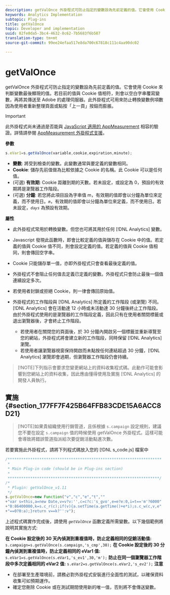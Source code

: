 ```yaml
---
description: getValOnce 外掛程式可防止指定的變數設為先前定義的值。它會使用 Cookie 來判斷變數最後顯現的值。若目前的值與 Cookie 值相符，則會以空白字串覆寫變數，再將其傳送至 Adobe 的處理伺服器。此外掛程式可用來防止轉換變數例項數因為使用者重新整理頁面或點按「上一頁」按鈕而膨脹。
keywords: Analytics Implementation
subtopic: Plug-ins
title: getValOnce
topic: Developer and implementation
uuid: 82fe0da5-3bc4-4632-8c62-7b5683f6b587
translation-type: tm+mt
source-git-commit: 99ee24efaa517e8da700c67818c111c4aa90dc02

---
```



# getValOnce

getValOnce 外掛程式可防止指定的變數設為先前定義的值。它會使用 Cookie 來判斷變數最後顯現的值。若目前的值與 Cookie 值相符，則會以空白字串覆寫變數，再將其傳送至 Adobe 的處理伺服器。此外掛程式可用來防止轉換變數例項數因為使用者重新整理頁面或點按「上一頁」按鈕而膨脹。

>[!IMPORTANT]
>
>此外掛程式尚未通過是否能與 [JavaScript 適用的 AppMeasurement](/help/implement/js-implementation/c-appmeasurement-js/appmeasure-mjs.md) 相容的驗證。詳情請參閱 [AppMeasurement 外掛程式支援](/help/implement/js-implementation/c-appmeasurement-js/plugins-support.md)。

**參數**

```js
s.eVar1=s.getValOnce(variable,cookie,expiration,minute);
```

* **變數**: 將受到檢查的變數。此變數通常與要定義的變數相同。
* **Cookie**: 儲存先前值做為比較依據之 Cookie 的名稱。此 Cookie 可以是任何值。
* (可選) **有效期**: Cookie 距離到期的天數。若未設定，或設定為 0，預設的有效期將是瀏覽器工作階段。
* (可選) **分鐘**: 若您將此項目設為字串值 m，有效期的值即會以分鐘為單位來定義，而不使用日。*`m`*，有效期的值即會以分鐘為單位來定義，而不使用日。若未設定，*`days`* 為預設有效期。

**屬性**

* 此外掛程式常用於轉換變數。但您也可將其用於任何 [!DNL Analytics] 變數。
* Javascript 發現此函數時，即會比較定義的值與儲存在 Cookie 中的值。若定義的值與 Cookie 值不同，則會設定定義的值。若定義的值與 Cookie 值相同，則會傳回空字串。
* Cookie 只能儲存單一值，亦即外掛程式只會查看最後定義的值。
* 外掛程式不會阻止任何值去定義已定義的變數。外掛程式只會防止最後一個值連續設定多次。
* 若使用者封鎖或拒絕 Cookie，則一律會傳回原始值。
* 外掛程式的工作階段與 [!DNL Analytics] 所定義的工作階段 (或瀏覽) 不同。[!DNL Analytics] 會在活動達 12 小時或未活動達 30 分鐘後終止工作階段。由於外掛程式使用的是瀏覽器的工作階段定義，因此只有在使用者關閉標籤或退出瀏覽器後，才會終止工作階段。

   * 若使用者在關閉您的頁面後，於 30 分鐘內開啟另一個標籤並重新導覽至您的網站，外掛程式將會建立新的工作階段，同時保留 [!DNL Analytics] 瀏覽。
   * 若使用者讓瀏覽器視窗保持開啟而未點按任何連結超過 30 分鐘，[!DNL Analytics] 瀏覽即會過期，但瀏覽器工作階段仍會持續。

> [!NOTE]下列指示會要求您變更網站上的資料收集程式碼。此動作可能會影響到您網站上的資料收集，因此應由懂得使用及實施 [!DNL Analytics] 的開發人員執行。

## 實施 {#section_177FF7F425B64FFB83CDE15A6ACC8D21}

> [!NOTE]如果貴組織使用行銷管道，且係根據 `s.campaign` 設定規則，建議您不要在設定 `s.campaign` 值的時候使用 getValOnce 外掛程式。這樣可能會導致將錯誤管道指派給次要促銷活動點進次數。

若要實施此外掛程式，請將下列程式碼放入您的 [!DNL s_code.js] 檔案中

```js
/******************************************************************** 
 * 
 * Main Plug-in code (should be in Plug-ins section) 
 * 
 *******************************************************************/ 
/* 
 * Plugin: getValOnce_v1.11 
 */ 
s.getValOnce=new Function("v","c","e","t","" 
+"var s=this,a=new Date,v=v?v:'',c=c?c:'s_gvo',e=e?e:0,i=t=='m'?6000" 
+"0:86400000,k=s.c_r(c);if(v){a.setTime(a.getTime()+e*i);s.c_w(c,v,e" 
+"==0?0:a);}return v==k?'':v");
```

上述程式碼實作完成後，請使用 *`getValOnce`* 函數定義所需變數。以下幾個範例將說明其實施方式:

**在 Cookie 設定後的 30 天內偵測到重複值時，防止定義相同的促銷活動值:**
`s.campaign=s.getValOnce(s.campaign,'s_cmp',30);`  **在 Cookie 設定後的 30 分鐘內偵測到重複值時，防止定義相同的 eVar1 值:**
`s.eVar1=s.getValOnce(s.eVar1,'s_ev1',30,'m');`  **防止在同一個瀏覽器工作階段中多次定義相同的 eVar2 值:**
`s.eVar2=s.getValOnce(s.eVar2,'s_ev2');`  **注意**

* 在部署至生產環境前，請務必對外掛程式安裝進行全面性的測試，以確保資料收集可如預期運作。
* 確定您刪除 Cookie 或在測試期間使用新的唯一值，否則將不會傳送變數。

